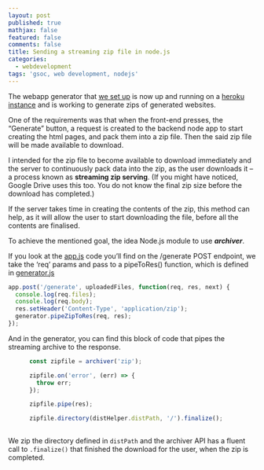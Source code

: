 ```yaml
---
layout: post
published: true
mathjax: false
featured: false
comments: false
title: Sending a streaming zip file in node.js
categories:
  - webdevelopment
tags: 'gsoc, web development, nodejs'
---
```

The webapp generator that [we set up](https://opev.wordpress.com/2016/06/06/webapp-the-generator-for-making-schedule-pages/) is now up and running on a [heroku instance](http://open-event-generator.herokuapp.com/) and is working to generate zips of generated websites.

One of the requirements was that when the front-end presses, the “Generate” button, a request is created to the backend node app to start creating the html pages, and pack them into a zip file. Then the said zip file will be made available to download.

I intended for the zip file to become available to download immediately and the server to continuously pack data into the zip, as the user downloads it – a process known as **streaming zip serving**. (If you might have noticed, Google Drive uses this too. You do not know the final zip size before the download has completed.)

If the server takes time in creating the contents of the zip, this method can help, as it will allow the user to start downloading the file, before all the contents are finalised.


To achieve the mentioned goal, the idea Node.js module to use **_archiver_**.

If you look at the [app.js](https://github.com/fossasia/open-event-webapp/blob/master/src/generator/app.js) code you’ll find on the /generate POST endpoint, we take the ‘req’ params and pass to a pipeToRes() function, which is defined in [generator.js](https://github.com/fossasia/open-event-webapp/blob/master/src/generator/backend/generator.js)

```javascript
app.post('/generate', uploadedFiles, function(req, res, next) {
  console.log(req.files);
  console.log(req.body);
  res.setHeader('Content-Type', 'application/zip');
  generator.pipeZipToRes(req, res);
});
```
And in the generator, you can find this block of code that pipes the streaming archive to the response.

```javascript
      const zipfile = archiver('zip');

      zipfile.on('error', (err) => {
        throw err;
      });

      zipfile.pipe(res);

      zipfile.directory(distHelper.distPath, '/').finalize();
      
```

We zip the directory defined in `distPath` and the archiver API has a fluent call to `.finalize()` that finished the download for the user, when the zip is completed.